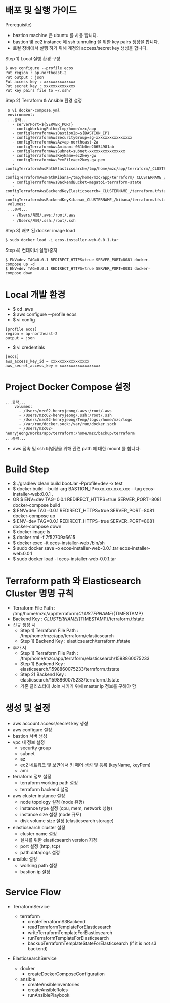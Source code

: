  
 # 배포 및 실행 가이드
 Prerequisite)
 - bastion machine 은 ubuntu 를 사용 합니다.
 - bastion 및 ec2 instance 에 ssh tunnuling 을 위한 key pairs 생성을 합니다.
 - 로컬 장비에서 실행 하기 위해 계정의 access/secret key 생성을 합니다.
 
 Step 1) Local 실행 환경 구성
 ```
 $ aws configure --profile ecos
 Put region : ap-northeast-2
 Put output : json
 Put access key : xxxxxxxxxxxxxx
 Put secret key : xxxxxxxxxxxxxx
 Put key pairs file to ~/.ssh/
 ```

 Step 2) Terraform & Ansible 환경 설정
```
 $ vi docker-compose.yml
 environment:
 ...중략...
   - serverPort=${SERVER_PORT}
   - configWorkingPath=/tmp/home/mzc/app
   - configTerraformAwsBastionIp=${BASTION_IP}
   - configTerraformAwsSecurityGroup=sg-xxxxxxxxxxxxxxxx
   - configTerraformAwsAz=ap-northeast-2a
   - configTerraformAwsAmi=ami-061b0ee20654981ab
   - configTerraformAwsSubnet=subnet-xxxxxxxxxxxxxxxx
   - configTerraformAwsKeyName=ec2key-gw
   - configTerraformAwsPemFile=ec2key-gw.pem
   - configTerraformAwsPathElasticsearch=/tmp/home/mzc/app/terraform/_CLUSTERNAME_
   - configTerraformAwsPathKibana=/tmp/home/mzc/app/terraform/_CLUSTERNAME_/kibana
   - configTerraformAwsBackendBucket=megatoi-terraform-state
   - configTerraformAwsBackendKeyElasticsearch=_CLUSTERNAME_/terraform.tfstate
   - configTerraformAwsBackendKeyKibana=_CLUSTERNAME_/kibana/terraform.tfstate
 volumes:
 ...중략...
   - /Users/계정/.aws:/root/.aws
   - /Users/계정/.ssh:/root/.ssh
 ```

 Step 3) 배포 된 docker image load
 ```
 $ sudo docker load -i ecos-installer-web-0.0.1.tar
```
 
 Step 4) 컨테이너 실행/중지
 ```
 $ ENV=dev TAG=0.0.1 REDIRECT_HTTPS=true SERVER_PORT=8081 docker-compose up -d
 $ ENV=dev TAG=0.0.1 REDIRECT_HTTPS=true SERVER_PORT=8081 docker-compose down
```
 
 # Local 개발 환경
 - $ cd .aws
 - $ aws configure --profile ecos
 - $ vi config
 ```
 [profile ecos]
 region = ap-northeast-2
 output = json
```
- $ vi credentials
```
[ecos]
aws_access_key_id = xxxxxxxxxxxxxxxxx
aws_secret_access_key = xxxxxxxxxxxxxxxxxx
```
 
 # Project Docker Compose 설정
```
...중략...
    volumes:
      - /Users/mzc02-henryjeong/.aws:/root/.aws
      - /Users/mzc02-henryjeong/.ssh:/root/.ssh
      - /Users/mzc02-henryjeong/Temp/logs:/home/mzc/logs
      - /var/run/docker.sock:/var/run/docker.sock
      - /Users/mzc02-henryjeong/Works/app/terraform:/home/mzc/backup/terraform
...중략...
```
- aws 접속 및 ssh 터널링을 위해 관련 path 에 대한 mount 를 합니다.
 
 # Build Step
 - $ ./gradlew clean build bootJar -Pprofile=dev -x test
 - $ docker build --build-arg BASTION_IP=xxx.xxx.xxx.xxx --tag ecos-installer-web:0.0.1 .
 - OR $ ENV=dev TAG=0.0.1 REDIRECT_HTTPS=true SERVER_PORT=8081 docker-compose build
 - $ ENV=dev TAG=0.0.1 REDIRECT_HTTPS=true SERVER_PORT=8081 docker-compose up
 - $ ENV=dev TAG=0.0.1 REDIRECT_HTTPS=true SERVER_PORT=8081 docker-compose down
 - $ docker image ls
 - $ docker rmi -f 7f52709a6615
 - $ docker exec -it ecos-installer-web /bin/sh
 - $ sudo docker save -o ecos-installer-web-0.0.1.tar ecos-installer-web:0.0.1
 - $ sudo docker load -i ecos-installer-web-0.0.1.tar
  
 # Terraform path 와 Elasticsearch Cluster 명명 규칙
 - Terraform File Path : /tmp/home/mzc/app/terraform/${CLUSTERNAME}/${TIMESTAMP}
 - Backend Key : ${CLUSTERNAME}/${TIMESTAMP}/terraform.tfstate
 - 신규 생성 시
   - Step 1) Terraform File Path : /tmp/home/mzc/app/terraform/elasticsearch
   - Step 1) Backend Key : elasticsearch/terraform.tfstate
 - 추가 시
   - Step 1) Terraform File Path : /tmp/home/mzc/app/terraform/elasticsearch/1598860075233
   - Step 1) Backend Key : elasticsearch/1598860075233/terraform.tfstate
   - Step 2) Backend Key : elasticsearch/1598860075233/terraform.tfstate
   - 기존 클러스터에 Join 시키기 위해 master ip 정보를 구해야 함 
   
 # 생성 및 설정
 - aws account access/secret key 생성
 - aws configure 설정
 - bastion 서버 생성
 - vpc 내 정보 설정
   - security group
   - subnet
   - az
   - ec2 네트워크 및 보안에서 키 페어 생성 및 등록 (keyName, keyPem)
   - ami
 - terraform 정보 설정
   - terraform working path 설정
   - terraform backend 설정
 - aws cluster instance 설정
   - node topology 설정 (node 유형)
   - instance type 설정 (cpu, mem, network 성능)
   - instance size 설정 (node 규모)
   - disk volume size 설정 (elasticsearch storage)
 - elasticsearch cluster 설정
   - cluster name 설정
   - 설치를 위한 elasticsearch version 지정
   - port 설정 (http, tcp)
   - path.data/logs 설정
 - ansible 설정
   - working path 설정
   - bastion ip 설정
   
# Service Flow
- TerraformService
  - terraform
    - createTerraformS3Backend
    - readTerraformTemplateForElasticsearch
    - writeTerraformTemplateForElasticsearch
    - runTerraformTemplateForElasticsearch
    - backupTerraformTemplateStateForElasticsearch (if it is not s3 backend)

- ElasticsearchService
  - docker
    - createDockerComposeConfiguration
  - ansible
    - createAnsibleInventories
    - createAnsibleRoles
    - runAnsiblePlaybook
